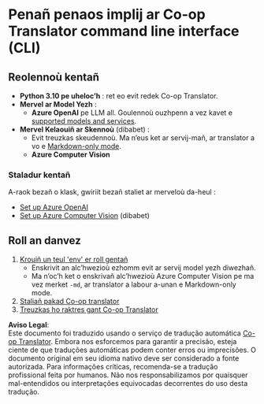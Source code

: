 <!--
CO_OP_TRANSLATOR_METADATA:
{
  "original_hash": "d8eec418d6325416b9fab19a2dfcbf41",
  "translation_date": "2025-05-06T17:52:33+00:00",
  "source_file": "getting_started/command-line-guide/command-line-guide.md",
  "language_code": "br"
}
-->
# Penañ penaos implij ar Co-op Translator command line interface (CLI)

## Reolennoù kentañ

- **Python 3.10 pe uheloc’h** : ret eo evit redek Co-op Translator.
- **Mervel ar Model Yezh** :  
  - **Azure OpenAI** pe LLM all. Goulennoù ouzhpenn a vez kavet e [supported models and services](../../../../README.md).
- **Mervel Kelaouiñ ar Skennoù** (dibabet) :  
  - Evit treuzkas skeudennoù. Ma n’eus ket ar servij-mañ, ar translator a vo e [Markdown-only mode](../markdown-only-mode.md).  
  - **Azure Computer Vision**

### Staladur kentañ

A-raok bezañ o klask, gwiriit bezañ staliet ar merveloù da-heul :

- [Set up Azure OpenAI](../set-up-resources/set-up-azure-openai.md)  
- [Set up Azure Computer Vision](../set-up-resources/set-up-azure-computer-vision.md) (dibabet)

## Roll an danvez

1. [Krouiñ un teul 'env' er roll gentañ](./create-env-file.md)  
   - Enskrivit an alc’hwezioù ezhomm evit ar servij model yezh diwezhañ.  
   - Ma n’oc’h ket o enskrivañ alc’hwezioù Azure Computer Vision pe ma vez merket `-md`, ar translator a labour a-unan e Markdown-only mode.  
3. [Staliañ pakad Co-op translator](./install-package.md)  
4. [Treuzkas ho raktres gant Co-op Translator](./translator-your-project.md)

**Aviso Legal**:  
Este documento foi traduzido usando o serviço de tradução automática [Co-op Translator](https://github.com/Azure/co-op-translator). Embora nos esforcemos para garantir a precisão, esteja ciente de que traduções automáticas podem conter erros ou imprecisões. O documento original em seu idioma nativo deve ser considerado a fonte autorizada. Para informações críticas, recomenda-se a tradução profissional feita por humanos. Não nos responsabilizamos por quaisquer mal-entendidos ou interpretações equivocadas decorrentes do uso desta tradução.